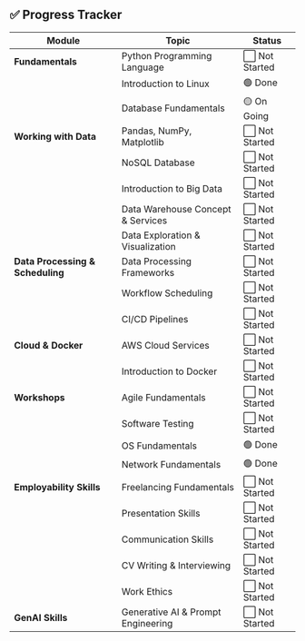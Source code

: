 ## ✅ Progress Tracker

| Module                            | Topic                                 | Status          |
|-----------------------------------|---------------------------------------|-----------------|
| **Fundamentals**                  | Python Programming Language           | ⬜ Not Started  |
|                                   | Introduction to Linux                 | 🟢 Done         |
|                                   | Database Fundamentals                 | 🟡 On Going     |
| **Working with Data**             | Pandas, NumPy, Matplotlib             | ⬜ Not Started  |
|                                   | NoSQL Database                        | ⬜ Not Started  |
|                                   | Introduction to Big Data              | ⬜ Not Started  |
|                                   | Data Warehouse Concept & Services     | ⬜ Not Started  |
|                                   | Data Exploration & Visualization      | ⬜ Not Started  |
| **Data Processing & Scheduling**  | Data Processing Frameworks            | ⬜ Not Started  |
|                                   | Workflow Scheduling                   | ⬜ Not Started  |
|                                   | CI/CD Pipelines                       | ⬜ Not Started  |
| **Cloud & Docker**                | AWS Cloud Services                    | ⬜ Not Started  |
|                                   | Introduction to Docker                | ⬜ Not Started  |
| **Workshops**                     | Agile Fundamentals                    | ⬜ Not Started  |
|                                   | Software Testing                      | ⬜ Not Started  |
|                                   | OS Fundamentals                       | 🟢 Done         |
|                                   | Network Fundamentals                  | 🟢 Done         |
| **Employability Skills**          | Freelancing Fundamentals              | ⬜ Not Started  |
|                                   | Presentation Skills                   | ⬜ Not Started  |
|                                   | Communication Skills                  | ⬜ Not Started  |
|                                   | CV Writing & Interviewing             | ⬜ Not Started  |
|                                   | Work Ethics                           | ⬜ Not Started  |
| **GenAI Skills**                  | Generative AI & Prompt Engineering    | ⬜ Not Started  | 
